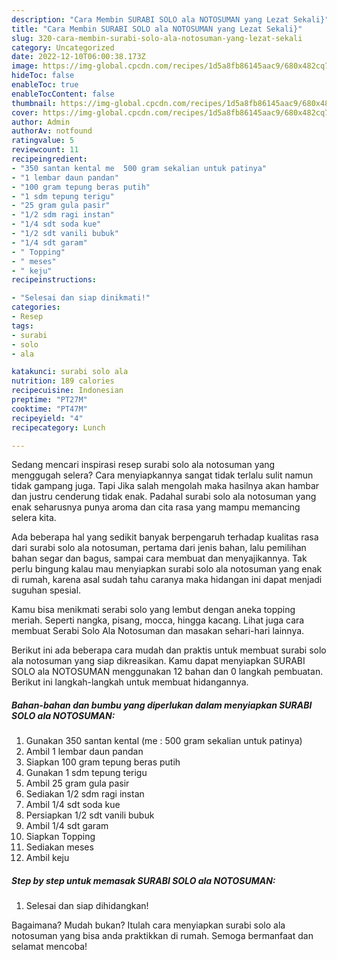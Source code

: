```yaml
---
description: "Cara Membin SURABI SOLO ala NOTOSUMAN yang Lezat Sekali}"
title: "Cara Membin SURABI SOLO ala NOTOSUMAN yang Lezat Sekali}"
slug: 320-cara-membin-surabi-solo-ala-notosuman-yang-lezat-sekali
category: Uncategorized
date: 2022-12-10T06:00:38.173Z
image: https://img-global.cpcdn.com/recipes/1d5a8fb86145aac9/680x482cq70/surabi-solo-ala-notosuman-foto-resep-utama.jpg
hideToc: false
enableToc: true
enableTocContent: false
thumbnail: https://img-global.cpcdn.com/recipes/1d5a8fb86145aac9/680x482cq70/surabi-solo-ala-notosuman-foto-resep-utama.jpg
cover: https://img-global.cpcdn.com/recipes/1d5a8fb86145aac9/680x482cq70/surabi-solo-ala-notosuman-foto-resep-utama.jpg
author: Admin
authorAv: notfound
ratingvalue: 5
reviewcount: 11
recipeingredient:
- "350 santan kental me  500 gram sekalian untuk patinya"
- "1 lembar daun pandan"
- "100 gram tepung beras putih"
- "1 sdm tepung terigu"
- "25 gram gula pasir"
- "1/2 sdm ragi instan"
- "1/4 sdt soda kue"
- "1/2 sdt vanili bubuk"
- "1/4 sdt garam"
- " Topping"
- " meses"
- " keju"
recipeinstructions:

- "Selesai dan siap dinikmati!"
categories:
- Resep
tags:
- surabi
- solo
- ala

katakunci: surabi solo ala 
nutrition: 189 calories
recipecuisine: Indonesian
preptime: "PT27M"
cooktime: "PT47M"
recipeyield: "4"
recipecategory: Lunch

---
```



Sedang mencari inspirasi resep surabi solo ala notosuman yang menggugah selera? Cara menyiapkannya sangat tidak terlalu sulit namun tidak gampang juga. Tapi Jika salah mengolah maka hasilnya akan hambar dan justru cenderung tidak enak. Padahal surabi solo ala notosuman yang enak seharusnya punya aroma dan cita rasa yang mampu memancing selera kita.


Ada beberapa hal yang sedikit banyak berpengaruh terhadap kualitas rasa dari surabi solo ala notosuman, pertama dari jenis bahan, lalu pemilihan bahan segar dan bagus, sampai cara membuat dan menyajikannya. Tak perlu bingung kalau mau menyiapkan surabi solo ala notosuman yang enak di rumah, karena asal sudah tahu caranya maka hidangan ini dapat menjadi suguhan spesial.

Kamu bisa menikmati serabi solo yang lembut dengan aneka topping meriah. Seperti nangka, pisang, mocca, hingga kacang. Lihat juga cara membuat Serabi Solo Ala Notosuman dan masakan sehari-hari lainnya.


Berikut ini ada beberapa cara mudah dan praktis untuk membuat surabi solo ala notosuman yang siap dikreasikan. Kamu dapat menyiapkan SURABI SOLO ala NOTOSUMAN menggunakan 12 bahan dan 0 langkah pembuatan. Berikut ini langkah-langkah untuk membuat hidangannya.

<!--inarticleads1-->

##### Bahan-bahan dan bumbu yang diperlukan dalam menyiapkan SURABI SOLO ala NOTOSUMAN:

1. Gunakan 350 santan kental (me : 500 gram sekalian untuk patinya)
1. Ambil 1 lembar daun pandan
1. Siapkan 100 gram tepung beras putih
1. Gunakan 1 sdm tepung terigu
1. Ambil 25 gram gula pasir
1. Sediakan 1/2 sdm ragi instan
1. Ambil 1/4 sdt soda kue
1. Persiapkan 1/2 sdt vanili bubuk
1. Ambil 1/4 sdt garam
1. Siapkan  Topping
1. Sediakan  meses
1. Ambil  keju




<!--inarticleads2-->

##### Step by step untuk memasak SURABI SOLO ala NOTOSUMAN:


1. Selesai dan siap dihidangkan!



Bagaimana? Mudah bukan? Itulah cara menyiapkan surabi solo ala notosuman yang bisa anda praktikkan di rumah. Semoga bermanfaat dan selamat mencoba!
